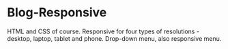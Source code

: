 # Blog-Responsive

HTML and CSS of course.
Responsive for four types of resolutions - desktop, laptop, tablet and phone.
Drop-down menu, also responsive menu.
